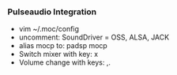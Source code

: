### Pulseaudio Integration
- vim ~/.moc/config
- uncomment: SoundDriver = OSS, ALSA, JACK
- alias mocp to: padsp mocp
- Switch mixer with key: x
- Volume change with keys: ,.
